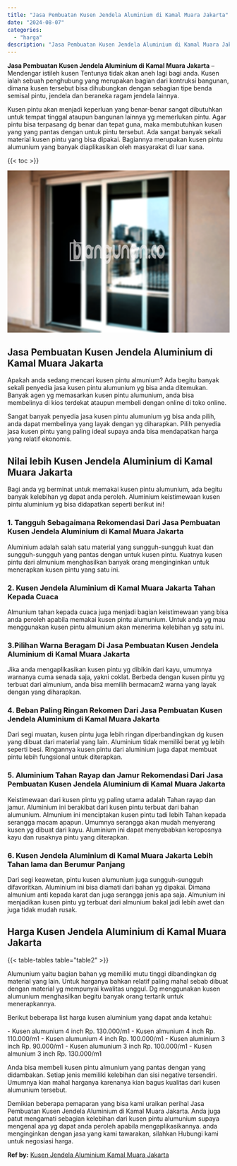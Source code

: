 ```yaml
---
title: "Jasa Pembuatan Kusen Jendela Aluminium di Kamal Muara Jakarta"
date: "2024-08-07"
categories: 
  - "harga"
description: "Jasa Pembuatan Kusen Jendela Aluminium di Kamal Muara Jakarta. Demikian beberapa pemaparan yang bisa kami uraikan perihal Jasa Pembuatan Kusen Jendela Alumin..."
---
```


**Jasa Pembuatan Kusen Jendela Aluminium di Kamal Muara Jakarta** – Mendengar istileh kusen Tentunya tidak akan aneh lagi bagi anda. Kusen ialah sebuah penghubung yang merupakan bagian dari kontruksi bangunan, dimana kusen tersebut bisa dihubungkan dengan sebagian tipe benda semisal pintu, jendela dan beraneka ragam jendela lainnya.

Kusen pintu akan menjadi keperluan yang benar-benar sangat dibutuhkan untuk tempat tinggal ataupun bangunan lainnya yg memerlukan pintu. Agar pintu bisa terpasang dg benar dan tepat guna, maka membutuhkan kusen yang yang pantas dengan untuk pintu tersebut. Ada sangat banyak sekali material kusen pintu yang bisa dipakai. Bagiannya merupakan kusen pintu alumunium yang banyak diaplikasikan oleh masyarakat di luar sana.

{{< toc >}}

![Jasa Pembuatan Kusen Jendela Aluminium di Kamal Muara Jakarta](/images/harga-kusen-jendela-alumunium-18.png)

## Jasa Pembuatan Kusen Jendela Aluminium di Kamal Muara Jakarta

Apakah anda sedang mencari kusen pintu almunium? Ada begitu banyak sekali penyedia jasa kusen pintu alumunium yg bisa anda ditemukan. Banyak agen yg memasarkan kusen pintu alumunium, anda bisa membelinya di kios terdekat ataupun membeli dengan online di toko online.

Sangat banyak penyedia jasa kusen pintu alumunium yg bisa anda pilih, anda dapat membelinya yang layak dengan yg diharapkan. Pilih penyedia jasa kusen pintu yang paling ideal supaya anda bisa mendapatkan harga yang relatif ekonomis.

## Nilai lebih Kusen Jendela Aluminium di Kamal Muara Jakarta

Bagi anda yg berminat untuk memakai kusen pintu alumunium, ada begitu banyak kelebihan yg dapat anda peroleh. Aluminium keistimewaan kusen pintu aluminium yg bisa didapatkan seperti berikut ini!

### 1\. Tangguh Sebagaimana Rekomendasi Dari Jasa Pembuatan Kusen Jendela Aluminium di Kamal Muara Jakarta

Aluminium adalah salah satu material yang sungguh-sungguh kuat dan sungguh-sungguh yang pantas dengan untuk kusen pintu. Kuatnya kusen pintu dari almunium menghasilkan banyak orang menginginkan untuk menerapkan kusen pintu yang satu ini.

### 2\. Kusen Jendela Aluminium di Kamal Muara Jakarta Tahan Kepada Cuaca

Almunium tahan kepada cuaca juga menjadi bagian keistimewaan yang bisa anda peroleh apabila memakai kusen pintu alumunium. Untuk anda yg mau menggunakan kusen pintu almunium akan menerima kelebihan yg satu ini.

### 3.Pilihan Warna Beragam Di Jasa Pembuatan Kusen Jendela Aluminium di Kamal Muara Jakarta

Jika anda mengaplikasikan kusen pintu yg dibikin dari kayu, umumnya warnanya cuma senada saja, yakni coklat. Berbeda dengan kusen pintu yg terbuat dari almunium, anda bisa memilih bermacam2 warna yang layak dengan yang diharapkan.

### 4\. Beban Paling Ringan Rekomen Dari Jasa Pembuatan Kusen Jendela Aluminium di Kamal Muara Jakarta

Dari segi muatan, kusen pintu juga lebih ringan diperbandingkan dg kusen yang dibuat dari material yang lain. Aluminium tidak memiliki berat yg lebih seperti besi. Ringannya kusen pintu dari aluminium juga dapat membuat pintu lebih fungsional untuk diterapkan.

### 5\. Aluminium Tahan Rayap dan Jamur Rekomendasi Dari Jasa Pembuatan Kusen Jendela Aluminium di Kamal Muara Jakarta

Keistimewaan dari kusen pintu yg paling utama adalah Tahan rayap dan jamur. Aluminium ini berakibat dari kusen pintu terbuat dari bahan alumunium. Almunium ini menciptakan kusen pintu tadi lebih Tahan kepada serangga macam apapun. Umumnya serangga akan mudah menyerang kusen yg dibuat dari kayu. Aluminium ini dapat menyebabkan keroposnya kayu dan rusaknya pintu yang diterapkan.

### 6\. Kusen Jendela Aluminium di Kamal Muara Jakarta Lebih Tahan lama dan Berumur Panjang

Dari segi keawetan, pintu kusen alumunium juga sungguh-sungguh difavoritkan. Aluminium ini bisa diamati dari bahan yg dipakai. Dimana almunium anti kepada karat dan juga serangga jenis apa saja. Almunium ini menjadikan kusen pintu yg terbuat dari almunium bakal jadi lebih awet dan juga tidak mudah rusak.

## Harga Kusen Jendela Aluminium di Kamal Muara Jakarta

{{< table-tables table="table2" >}}

Alumunium yaitu bagian bahan yg memiliki mutu tinggi dibandingkan dg material yang lain. Untuk harganya bahkan relatif paling mahal sebab dibuat dengan material yg mempunyai kwalitas unggul. Dg menggunakan kusen alumunium menghasilkan begitu banyak orang tertarik untuk menerapkannya.

Berikut beberapa list harga kusen aluminium yang dapat anda ketahui:

\- Kusen alumunium 4 inch Rp. 130.000/m1 - Kusen almunium 4 inch Rp. 110.000/m1 - Kusen alumunium 4 inch Rp. 100.000/m1 - Kusen aluminium 3 inch Rp. 90.000/m1 - Kusen alumunium 3 inch Rp. 100.000/m1 - Kusen almunium 3 inch Rp. 130.000/m1

Anda bisa membeli kusen pintu almunium yang pantas dengan yang didambakan. Setiap jenis memiliki kelebihan dan sisi negative tersendiri. Umumnya kian mahal harganya karenanya kian bagus kualitas dari kusen alumunium tersebut.

Demikian beberapa pemaparan yang bisa kami uraikan perihal Jasa Pembuatan Kusen Jendela Aluminium di Kamal Muara Jakarta. Anda juga patut mengamati sebagian kelebihan dari kusen pintu alumunium supaya mengenal apa yg dapat anda peroleh apabila mengaplikasikannya. anda menginginkan dengan jasa yang kami tawarakan, silahkan Hubungi kami untuk negosiasi harga.

**Ref by:** [Kusen Jendela Aluminium Kamal Muara Jakarta](https://id.wikipedia.org/wiki/Kusen)
